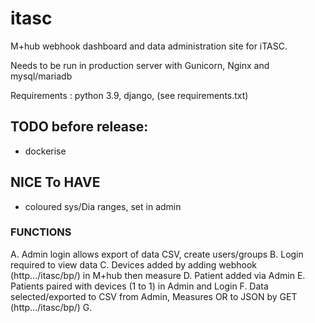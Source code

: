 # itasc
M+hub webhook dashboard and data administration site for iTASC.

Needs to be run in production server with Gunicorn, Nginx and mysql/mariadb 

Requirements : python 3.9, django, (see requirements.txt)

## TODO before release:
- dockerise

## NICE To HAVE
- coloured sys/Dia ranges, set in admin

### FUNCTIONS
A. Admin login allows export of data CSV, create users/groups
B. Login required to view data
C. Devices added by adding webhook (http.../itasc/bp/) in M+hub then measure
D. Patient added via Admin
E. Patients paired with devices (1 to 1) in Admin and Login
F. Data selected/exported to CSV from Admin, Measures OR to JSON by GET (http.../itasc/bp/)
G.

